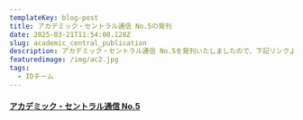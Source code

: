```yaml
---
templateKey: blog-post
title: アカデミック・セントラル通信 No.5の発刊
date: 2025-03-21T11:54:00.128Z
slug: academic_central_publication
description: アカデミック・セントラル通信 No.5を発刊いたしましたので、下記リンクよりご覧ください。
featuredimage: /img/ac2.jpg
tags:
  - IDチーム
---
```

#### [**アカデミック・セントラル通信 No.5**](https://ac.thers.ac.jp/files/academic_central_news_No.5.pdf)
